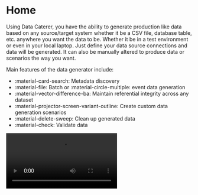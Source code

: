 # Home

Using Data Caterer, you have the ability to generate production like data based on any source/target system whether it
be a CSV file, database table, etc. anywhere you want the data to be. Whether it be in a test environment or even in
your local laptop.
Just define your data source connections and data will be generated.
It can also be manually altered to produce data or scenarios the way you want.
  
Main features of the data generator include:
  
- :material-card-search: Metadata discovery
- :material-file: Batch or :material-circle-multiple: event data generation
- :material-vector-difference-ba: Maintain referential integrity across any dataset
- :material-projector-screen-variant-outline: Create custom data generation scenarios
- :material-delete-sweep: Clean up generated data
- :material-check: Validate data

<video src="https://github.com/pflooky/data-caterer-docs/assets/26299147/d853241b-7c7e-4943-aefe-4002b848edf5" controls="controls" style="max-width: 730px;">
</video>

